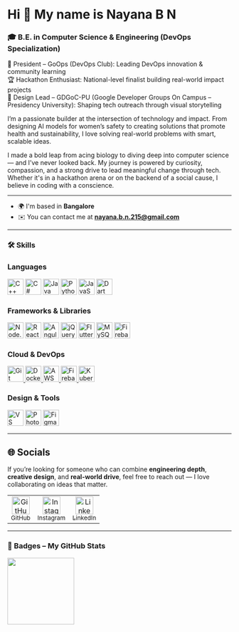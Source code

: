 # Hi 👋 My name is Nayana B N

### 🎓 B.E. in Computer Science & Engineering (DevOps Specialization)  
🎯 President – GoOps (DevOps Club): Leading DevOps innovation & community learning  
🏆 Hackathon Enthusiast: National-level finalist building real-world impact projects  
🎨 Design Lead – GDGoC-PU (Google Developer Groups On Campus – Presidency University): Shaping tech outreach through visual storytelling  

I’m a passionate builder at the intersection of technology and impact. From designing AI models for women’s safety to creating solutions that promote health and sustainability, I love solving real-world problems with smart, scalable ideas.

I made a bold leap from acing biology to diving deep into computer science — and I’ve never looked back. My journey is powered by curiosity, compassion, and a strong drive to lead meaningful change through tech. Whether it's in a hackathon arena or on the backend of a social cause, I believe in coding with a conscience.

---

- 🌍 I'm based in **Bangalore**
- ✉️ You can contact me at **[nayana.b.n.215@gmail.com](mailto:nayana.b.n.215@gmail.com)**

---

### 🛠️ Skills

<h3>Languages</h3>
<p align="left">
  <a href="https://www.cplusplus.com/" target="_blank"><img src="https://raw.githubusercontent.com/danielcranney/readme-generator/main/public/icons/skills/cplusplus-colored.svg" width="36" height="36" alt="C++" /></a>
  <a href="https://docs.microsoft.com/en-us/dotnet/csharp/" target="_blank"><img src="https://raw.githubusercontent.com/danielcranney/readme-generator/main/public/icons/skills/csharp-colored.svg" width="36" height="36" alt="C#" /></a>
  <a href="https://www.java.com/" target="_blank"><img src="https://raw.githubusercontent.com/danielcranney/readme-generator/main/public/icons/skills/java-colored.svg" width="36" height="36" alt="Java" /></a>
  <a href="https://www.python.org/" target="_blank"><img src="https://raw.githubusercontent.com/danielcranney/readme-generator/main/public/icons/skills/python-colored.svg" width="36" height="36" alt="Python" /></a>
  <a href="https://developer.mozilla.org/en-US/docs/Web/JavaScript" target="_blank"><img src="https://raw.githubusercontent.com/danielcranney/readme-generator/main/public/icons/skills/javascript-colored.svg" width="36" height="36" alt="JavaScript" /></a>
  <a href="https://dart.dev/" target="_blank">
  <img src="https://raw.githubusercontent.com/danielcranney/readme-generator/main/public/icons/skills/dart-colored.svg" width="36" height="36" alt="Dart" />
</a>
</p>

<h3>Frameworks & Libraries</h3>
<p align="left">
  <a href="https://nodejs.org/en/" target="_blank"><img src="https://raw.githubusercontent.com/danielcranney/readme-generator/main/public/icons/skills/nodejs-colored.svg" width="36" height="36" alt="Node.js" /></a>
  <a href="https://reactjs.org/" target="_blank"><img src="https://raw.githubusercontent.com/danielcranney/readme-generator/main/public/icons/skills/react-colored.svg" width="36" height="36" alt="React" /></a>
  <a href="https://angular.io/" target="_blank"><img src="https://raw.githubusercontent.com/danielcranney/readme-generator/main/public/icons/skills/angularjs-colored.svg" width="36" height="36" alt="Angular" /></a>
  <a href="https://jquery.com/" target="_blank"><img src="https://raw.githubusercontent.com/danielcranney/readme-generator/main/public/icons/skills/jquery-colored.svg" width="36" height="36" alt="jQuery" /></a>
  <a href="https://flutter.dev/" target="_blank"><img src="https://raw.githubusercontent.com/danielcranney/readme-generator/main/public/icons/skills/flutter-colored.svg" width="36" height="36" alt="Flutter" /></a>
  <a href="https://www.mysql.com/" target="_blank"><img src="https://raw.githubusercontent.com/danielcranney/readme-generator/main/public/icons/skills/mysql-colored.svg" width="36" height="36" alt="MySQL" /></a>
  <a href="https://firebase.google.com/" target="_blank"><img src="https://raw.githubusercontent.com/danielcranney/readme-generator/main/public/icons/skills/firebase-colored.svg" width="36" height="36" alt="Firebase" /></a>
</p>

<h3> Cloud & DevOps</h3>
<p align="left">
  <!-- Core DevOps tools you've worked with -->
  <a href="https://git-scm.com/" target="_blank">
    <img src="https://raw.githubusercontent.com/danielcranney/readme-generator/main/public/icons/skills/git-colored.svg" width="36" height="36" alt="Git" />
  </a>
  <a href="https://www.docker.com/" target="_blank">
    <img src="https://raw.githubusercontent.com/danielcranney/readme-generator/main/public/icons/skills/docker-colored.svg" width="36" height="36" alt="Docker" />
  </a>
  <a href="https://aws.amazon.com/" target="_blank">
    <img src="https://raw.githubusercontent.com/danielcranney/readme-generator/main/public/icons/skills/aws-colored.svg" width="36" height="36" alt="AWS" />
  </a>
  <a href="https://firebase.google.com/" target="_blank">
    <img src="https://raw.githubusercontent.com/danielcranney/readme-generator/main/public/icons/skills/firebase-colored.svg" width="36" height="36" alt="Firebase" />
  </a>
  <a href="https://kubernetes.io/" target="_blank">
    <img src="https://raw.githubusercontent.com/danielcranney/readme-generator/main/public/icons/skills/kubernetes-colored.svg" width="36" height="36" alt="Kubernetes" />
  </a>
</p>

<h3>Design & Tools</h3>
<p align="left">
  <a href="https://code.visualstudio.com/" target="_blank"><img src="https://raw.githubusercontent.com/danielcranney/readme-generator/main/public/icons/skills/visualstudiocode.svg" width="36" height="36" alt="VS Code" /></a>
  <a href="https://www.adobe.com/products/photoshop.html" target="_blank"><img src="https://raw.githubusercontent.com/danielcranney/readme-generator/main/public/icons/skills/photoshop-colored.svg" width="36" height="36" alt="Photoshop" /></a>
  <a href="https://www.figma.com/" target="_blank"><img src="https://raw.githubusercontent.com/danielcranney/readme-generator/main/public/icons/skills/figma-colored.svg" width="36" height="36" alt="Figma" /></a>
</p>

---

## 🌐 Socials

If you’re looking for someone who can combine **engineering depth**, **creative design**, and **real-world drive**, feel free to reach out — I love collaborating on ideas that matter.

<table>
  <tr>
    <td align="center">
      <a href="https://github.com/NayanaBN" target="_blank">
        <img src="https://raw.githubusercontent.com/danielcranney/readme-generator/main/public/icons/socials/github.svg" width="40" height="40" alt="GitHub"/>
        <br><sub>GitHub</sub>
      </a>
    </td>
    <td align="center">
      <a href="https://www.instagram.com/nayana._.15" target="_blank">
        <img src="https://raw.githubusercontent.com/danielcranney/readme-generator/main/public/icons/socials/instagram.svg" width="40" height="40" alt="Instagram"/>
        <br><sub>Instagram</sub>
      </a>
    </td>
    <td align="center">
      <a href="https://www.linkedin.com/in/nayana-b-n1532004/" target="_blank">
        <img src="https://raw.githubusercontent.com/danielcranney/readme-generator/main/public/icons/socials/linkedin.svg" width="40" height="40" alt="LinkedIn"/>
        <br><sub>LinkedIn</sub>
      </a>
    </td>
  </tr>
</table>


---

### 🏅 Badges – My GitHub Stats

<p align="left">
  <a href="http://www.github.com/NayanaBN">
    <img src="https://github-readme-stats.vercel.app/api/top-langs/?username=NayanaBN&layout=compact&theme=radical" height="150" />
  </a>
</p>
